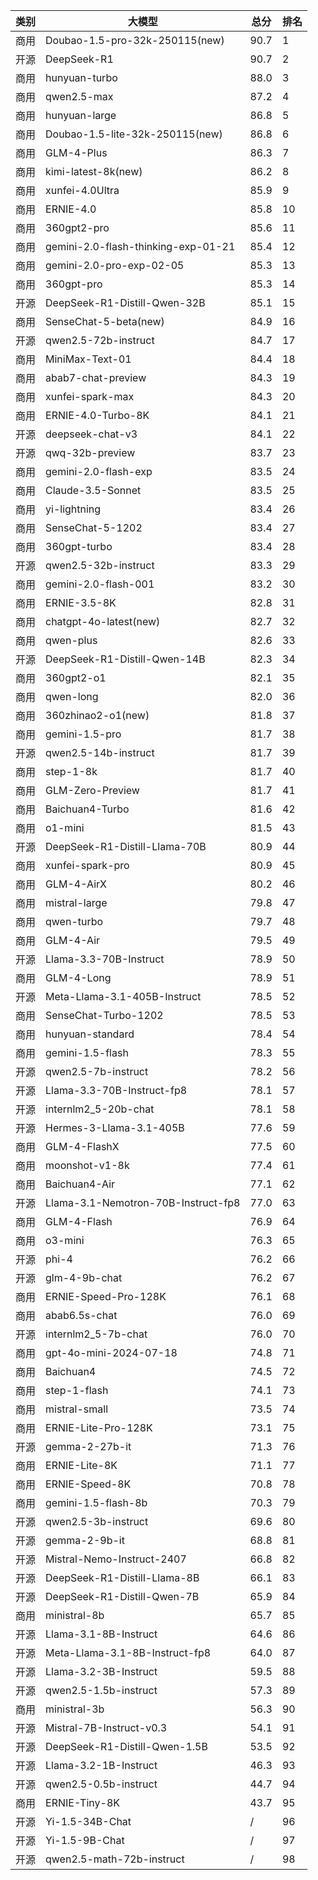 
| 类别 | 大模型                         | 总分  | 排名 |
|-----|------------------------------|------|----|
|商用|Doubao-1.5-pro-32k-250115(new)|90.7|1|
|开源|DeepSeek-R1|90.7|2|
|商用|hunyuan-turbo|88.0|3|
|商用|qwen2.5-max|87.2|4|
|商用|hunyuan-large|86.8|5|
|商用|Doubao-1.5-lite-32k-250115(new)|86.8|6|
|商用|GLM-4-Plus|86.3|7|
|商用|kimi-latest-8k(new)|86.2|8|
|商用|xunfei-4.0Ultra|85.9|9|
|商用|ERNIE-4.0|85.8|10|
|商用|360gpt2-pro|85.6|11|
|商用|gemini-2.0-flash-thinking-exp-01-21|85.4|12|
|商用|gemini-2.0-pro-exp-02-05|85.3|13|
|商用|360gpt-pro|85.3|14|
|开源|DeepSeek-R1-Distill-Qwen-32B|85.1|15|
|商用|SenseChat-5-beta(new)|84.9|16|
|开源|qwen2.5-72b-instruct|84.7|17|
|商用|MiniMax-Text-01|84.4|18|
|商用|abab7-chat-preview|84.3|19|
|商用|xunfei-spark-max|84.3|20|
|商用|ERNIE-4.0-Turbo-8K|84.1|21|
|开源|deepseek-chat-v3|84.1|22|
|开源|qwq-32b-preview|83.7|23|
|商用|gemini-2.0-flash-exp|83.5|24|
|商用|Claude-3.5-Sonnet|83.5|25|
|商用|yi-lightning|83.4|26|
|商用|SenseChat-5-1202|83.4|27|
|商用|360gpt-turbo|83.4|28|
|开源|qwen2.5-32b-instruct|83.3|29|
|商用|gemini-2.0-flash-001|83.2|30|
|商用|ERNIE-3.5-8K|82.8|31|
|商用|chatgpt-4o-latest(new)|82.7|32|
|商用|qwen-plus|82.6|33|
|开源|DeepSeek-R1-Distill-Qwen-14B|82.3|34|
|商用|360gpt2-o1|82.1|35|
|商用|qwen-long|82.0|36|
|商用|360zhinao2-o1(new)|81.8|37|
|商用|gemini-1.5-pro|81.7|38|
|开源|qwen2.5-14b-instruct|81.7|39|
|商用|step-1-8k|81.7|40|
|商用|GLM-Zero-Preview|81.7|41|
|商用|Baichuan4-Turbo|81.6|42|
|商用|o1-mini|81.5|43|
|开源|DeepSeek-R1-Distill-Llama-70B|80.9|44|
|商用|xunfei-spark-pro|80.9|45|
|商用|GLM-4-AirX|80.2|46|
|商用|mistral-large|79.8|47|
|商用|qwen-turbo|79.7|48|
|商用|GLM-4-Air|79.5|49|
|开源|Llama-3.3-70B-Instruct|78.9|50|
|商用|GLM-4-Long|78.9|51|
|开源|Meta-Llama-3.1-405B-Instruct|78.5|52|
|商用|SenseChat-Turbo-1202|78.5|53|
|商用|hunyuan-standard|78.4|54|
|商用|gemini-1.5-flash|78.3|55|
|开源|qwen2.5-7b-instruct|78.2|56|
|开源|Llama-3.3-70B-Instruct-fp8|78.1|57|
|开源|internlm2_5-20b-chat|78.1|58|
|开源|Hermes-3-Llama-3.1-405B|77.6|59|
|商用|GLM-4-FlashX|77.5|60|
|商用|moonshot-v1-8k|77.4|61|
|商用|Baichuan4-Air|77.1|62|
|开源|Llama-3.1-Nemotron-70B-Instruct-fp8|77.0|63|
|商用|GLM-4-Flash|76.9|64|
|商用|o3-mini|76.3|65|
|开源|phi-4|76.2|66|
|开源|glm-4-9b-chat|76.2|67|
|商用|ERNIE-Speed-Pro-128K|76.1|68|
|商用|abab6.5s-chat|76.0|69|
|开源|internlm2_5-7b-chat|76.0|70|
|商用|gpt-4o-mini-2024-07-18|74.8|71|
|商用|Baichuan4|74.5|72|
|商用|step-1-flash|74.1|73|
|商用|mistral-small|73.5|74|
|商用|ERNIE-Lite-Pro-128K|73.1|75|
|开源|gemma-2-27b-it|71.3|76|
|商用|ERNIE-Lite-8K|71.1|77|
|商用|ERNIE-Speed-8K|70.8|78|
|商用|gemini-1.5-flash-8b|70.3|79|
|开源|qwen2.5-3b-instruct|69.6|80|
|开源|gemma-2-9b-it|68.8|81|
|开源|Mistral-Nemo-Instruct-2407|66.8|82|
|开源|DeepSeek-R1-Distill-Llama-8B|66.1|83|
|开源|DeepSeek-R1-Distill-Qwen-7B|65.9|84|
|商用|ministral-8b|65.7|85|
|开源|Llama-3.1-8B-Instruct|64.6|86|
|开源|Meta-Llama-3.1-8B-Instruct-fp8|64.0|87|
|开源|Llama-3.2-3B-Instruct|59.5|88|
|开源|qwen2.5-1.5b-instruct|57.3|89|
|商用|ministral-3b|56.3|90|
|开源|Mistral-7B-Instruct-v0.3|54.1|91|
|开源|DeepSeek-R1-Distill-Qwen-1.5B|53.5|92|
|开源|Llama-3.2-1B-Instruct|46.3|93|
|开源|qwen2.5-0.5b-instruct|44.7|94|
|商用|ERNIE-Tiny-8K|43.7|95|
|开源|Yi-1.5-34B-Chat|/|96|
|开源|Yi-1.5-9B-Chat|/|97|
|开源|qwen2.5-math-72b-instruct|/|98|

